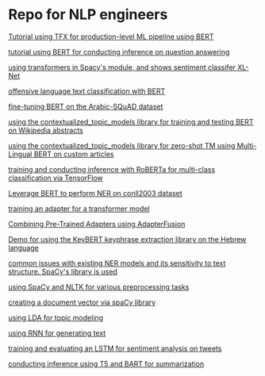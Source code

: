 # Repo for NLP engineers


 [Tutorial using TFX for production-level ML pipeline using BERT](https://github.com/adrienpayong/bert/blob/main/TFX_Pipeline_for_Bert_Preprocessing.ipynb)
 
 [tutorial using BERT for conducting inference on question answering](https://github.com/adrienpayong/bert/blob/main/Question_Answering_with_a_Fine_Tuned_BERT.ipynb)

[using transformers in Spacy's module, and shows sentiment classifer XL-Net ](https://github.com/adrienpayong/bert/blob/main/Spacy_Transformers_Demo.ipynb)

[offensive language text classification with BERT](https://github.com/adrienpayong/bert/blob/main/Codalab_Offensive_Language_Competition.ipynb)

[fine-tuning BERT on the Arabic-SQuAD dataset](https://github.com/adrienpayong/bert/blob/main/bert_arabicqa.ipynb)

[using the contextualized_topic_models library for training and testing BERT on Wikipedia abstracts](https://github.com/adrienpayong/bert/blob/main/Tutorial_(v1_8_1)_Training%2C_Saving%2C_Loading_and_Testing.ipynb)

[using the contextualized_topic_models library for zero-shot TM using Multi-Lingual BERT on custom articles](https://github.com/adrienpayong/bert/blob/main/Tutorial_(v1_8_0)_Zero_shot_cross_lingual_topic_modeling.ipynb)

[ training and conducting inference with RoBERTa for multi-class classification via TensorFlow](https://github.com/adrienpayong/bert/blob/main/Experiments_RoBERTa%2BTF_IDF.ipynb)

[Leverage BERT to perform NER on conll2003 dataset](https://github.com/adrienpayong/bert/blob/main/05_BERT_CONLL_NER.ipynb)

[training an adapter for a transformer model](https://github.com/adrienpayong/bert/blob/main/AdapterHub_01_Adapter_Training.ipynb)

[Combining Pre-Trained Adapters using AdapterFusion](https://github.com/adrienpayong/bert/blob/main/AdapterHub_01_Adapter_Training.ipynb)

[Demo for using the KeyBERT keyphrase extraction library on the Hebrew language](https://github.com/adrienpayong/Repository-for-NLP-Engineer/blob/main/keyBERT_hebrew.ipynb)

[ common issues with existing NER models and its sensitivity to text structure. SpaCy's library is used](https://github.com/adrienpayong/Repository-for-NLP-Engineer/blob/main/NERIssues.ipynb)

[ using SpaCy and NLTK for various preprocessing tasks](https://github.com/adrienpayong/Repository-for-NLP-Engineer/blob/main/Tokenization_Stemming_lemmatization_stopword_postagging.ipynb)

[creating a document vector via spaCy library](https://github.com/adrienpayong/Repository-for-NLP-Engineer/blob/main/DocVectors_using_averaging_Via_spacy.ipynb)

[using LDA for topic modeling](https://github.com/adrienpayong/Repository-for-NLP-Engineer/blob/main/1_51_Topic_Modelling_in_Python_with_NLTK_and_Gensim.ipynb)

[using RNN for generating text](https://github.com/adrienpayong/Repository-for-NLP-Engineer/blob/main/colabRNN.ipynb)

[ training and evaluating an LSTM for sentiment analysis on tweets](https://github.com/adrienpayong/Repository-for-NLP-Engineer/blob/main/Sentiment_Analyst_Test_v4.ipynb)

[ conducting inference using T5 and BART for summarization](https://github.com/adrienpayong/Repository-for-NLP-Engineer/blob/main/Text_summarisation_with_BART_%26_T5%2C_HuggingFace.ipynb)




